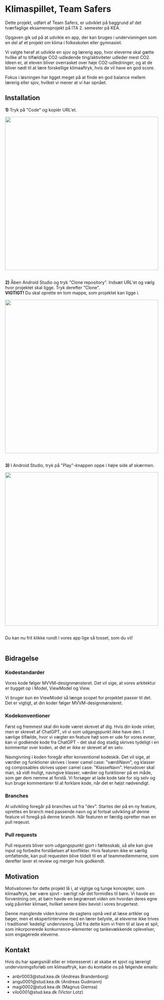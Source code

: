 # Klimaspillet, Team Safers
<p>Dette projekt, udført af Team Safers, er udviklet på baggrund af det tværfaglige eksamensprojekt på ITA 2. semester på KEA.</p>
<p>Opgaven gik ud på at udvikle en app, der kan bruges i undervisningen som en del af et projekt om klima i folkeskolen eller gymnasiet.</p>
<p>Vi valgte heraf at udvikle en sjov og lærerig app, hvor eleverne skal gætte hvilke af to tilfældige CO2-udledende ting/aktiviteter
udleder mest CO2. Ideen er, at eleven bliver overrasket over høje CO2-udledninger, og at de bliver nødt til at lære forskellige klimaaftryk, hvis de vil have en god score. </p>
<p>Fokus i løsningen har ligget meget på at finde en god balance mellem lærerig eller sjov, hvilket vi mener at vi har opnået.</p>

## Installation
**1)** Tryk på "Code" og kopiér URL'et.

<img src="https://github.com/user-attachments/assets/8edd8070-6de4-4d35-8365-04e33c53752a" width="500px">
<br><br>

**2)** Åben Android Studio og tryk "Clone repository". Indsæt URL'et og vælg hvor projektet skal ligge. Tryk derefter "Clone". <br>
**VIGTIGT!** Du skal oprette en tom mappe, som projektet kan ligge i.<br>

<img src="https://github.com/user-attachments/assets/4abdd252-5c0d-4730-a737-1acc493d0a92" width="500px">
<br><br>

**3)** I Android Studio, tryk på "Play"-knappen oppe i højre side af skærmen.

<img src="https://github.com/user-attachments/assets/f9641f29-2f6e-4be8-903e-b89d3cc7701e" width="500px">
<br><br>

Du kan nu frit klikke rundt i vores app lige så tosset, som du vil!
<br><br>

## Bidragelse
### Kodestandarder
<p>Vores kode følger MVVM-designmønsteret. Det vil sige, at vores arkitektur er bygget op i Model, ViewModel og View.</p>
<p>Vi bruger kun én ViewModel så længe scopet for projektet passer til det. Det er vigtigt, at din koder følger MVVM-designmønsteret.</p>

### Kodekonventioner
<p>Først og fremmest skal din kode været skrevet af dig. Hvis din kode virker, men er skrevet af ChatGPT, vil vi som udgangspunkt ikke have den. I særlige tilfælde, hvor vi vægter en feature højt som er ude for vores
evner, kan vi godkende kode fra ChatGPT - det skal dog stadig skrives tydeligt i en kommentar over koden, at det er ikke er skrevet af en selv.</p>

<p>Navngivning i koden foregår efter konventionel kodeskik. Det vil sige, at værdier og funktioner skrives i lower camel case: "værdiNavn", og klasser og composables skrives upper camel case: "KlasseNavn".
Herudover skal man, så vidt muligt, navngive klasser, værdier og funktioner på en måde, som gør dem nemme at forstå. Vi forsøger at lade kode tale for sig selv og kun bruge kommentarer til at forklare kode, når det er højst nødvendigt.</p>

### Branches
<p>Al udvikling foregår på branches ud fra "dev". Startes der på en ny feature, oprettes en branch med passende navn og al fortsat udvikling af denne feature vil foregå på denne branch. Når featuren er færdig opretter man en pull reqeust.</p>

### Pull requests
<p>Pull requests bliver som udgangspunkt gjort i fællesskab, så alle kan give input og forbedre forståelsen af konflikter. Hvis featuren ikke er særlig omfattende, kan pull requesten blive tildelt til en af teammedlemmerne, som derefter laver et review
og merger hvis godkendt.</p>

## Motivation
<p>Motivationen for dette projekt lå i, at vigtige og tunge koncepter, som klimaaftryk, bør være sjovt - særligt når det formidles til børn. Vi havde en forventning om, at børn havde en begrænset viden om hvordan deres egne valg påvirker
klimaet, hvilket senere blev bevist i vores brugertest. </p>
<p>Denne manglende viden kunne de sagtens opnå ved at læse artikler og bøger, men et ekspertinterview med en lærer belyste, at eleverne ikke trives i traditionel 'kedelig' undervisning.
Ud fra dette kom vi frem til at lave et spil, som inkorporerede konkurrence-elementer og tankevækkende oplevelser, som engagerede eleverne.</p>

## Kontakt
<p>Hvis du har spørgsmål eller er interesseret i at skabe et sjovt og lærerigt undervisningsforløb om klimaaftryk, kan du kontakte os på følgende emails:</p>
<ul>
  <li>anbr0003@stud.kea.dk (Andreas Brandenborg)</li>
  <li>angu0001@stud.kea.dk (Andreas Gudmann)</li>
  <li>magi0002@stud.kea.dk (Magnus Giemsa)</li>
  <li>vilo0001@stud.kea.dk (Victor Lotz)</li>
</ul>
